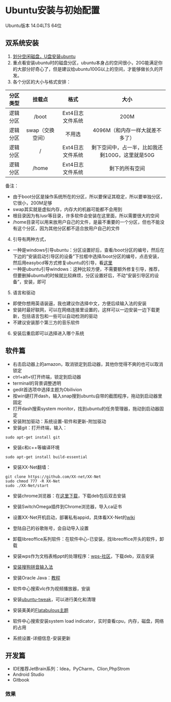 # Ubuntu安装与初始配置

Ubuntu版本 14.04LTS 64位

## 双系统安装

1. [划分空闲磁盘，U盘安装ubuntu](http://jingyan.baidu.com/article/60ccbceb18624464cab197ea.html)
2. 重点看安装ubuntu时的磁盘分区，ubuntu本身占的空间很小，20G能满足你的大部分好奇心了，但是建议给ubuntu100G以上的空间，才能够做长久的开发。
3. 各个分区的大小与格式安排：

|分区类型|挂载点|格式|大小|
| :-:| :-:  | :-:  | :-:  |
|逻辑分区|/boot|Ext4日志文件系统|200M|
|逻辑分区|swap（交换空间）|不用选|4096M（和内存一样大就差不多了）|
|逻辑分区|/|Ext4日志文件系统|剩下空间中，占一半，比如我还剩100G，这里就是50G|
|逻辑分区|/home|Ext4日志文件系统|剩下的所有空间|

备注：
- 由于boot分区是操作系统所在的分区，所以要保证其稳定，所以要单独分区，它很小，200M足够
- swap其实就是虚拟内存，内存大的机器可能都不会用到
- 根目录因为有/usr等目录，许多软件会安装在这里面，所以需要很大的空间
- /home目录可以用来放用户自己的文件，是最不重要的一个分区，但也不能没有这个分区，因为其他分区都不适合放用户自己的文件
4. 引导有两种方式，
- 一种是windows引导ubuntu：分区设置好后，查看/boot分区的编号，然后在下边的“安装启动引导区的设备”下拉框中选择/boot分区的编号，点击安装，然后用easybcd等方式修复ubuntu的引导，看[这里](http://blog.csdn.net/enter89/article/details/38414933)
- 一种是ubuntu引导windows：这种比较方便，不需要额外修复引导，推荐，但要删掉ubuntu的时候就比较麻烦，分区设置好后，不动“安装引导区的设备”，安装，即可
5. 语言和驱动
- 即使你想用英语装逼，我也建议你选择中文，方便后续输入法的安装
- 安装时最好联网，可以在网络连接里设置的，这样可以一边安装一边下载更新，包括语言包和一些可以自动检测的驱动
- 不建议安装那个第三方的音乐软件

6. 安装后重启即可以选择进入哪个系统

## 软件篇
- 右击启动器上的amazon，取消锁定到启动器，其他你觉得不爽的也可以取消锁定
- ctrl+alt+t打开终端，锁定到启动器
- terminal的背景调整透明
- gedit首选项中选择主题为Obilivion
- 按win键打开dash，输入snap搜到ubuntu自带的截图程序，拖动到启动器里固定
- 打开dash搜索system monitor，找到ubuntu的任务管理器，拖动到启动器固定 
- 安装附加驱动：系统设置-软件和更新-附加驱动
- 安装git：打开终端，输入：
```shell
sudo apt-get install git
```
- 安装c和c++等编译环境
```shell
sudo apt-get install build-essential 
```
- 安装XX-Net翻墙：
```shell
git clone https://github.com/XX-net/XX-Net
sudo chmod 777 -R XX-Net
sudo ./XX-Net/start
```
- 安装chrome浏览器：在[这里下载](https://www.google.com/chrome/browser/desktop/)，下载deb包后双击安装
- 安装SwitchOmega插件到Chrome浏览器，导入ca证书
- 设置XX-Net开机启动，部署私有appid，具体看XX-Net的[wiki](https://github.com/XX-net/XX-Net/wiki/%E4%B8%AD%E6%96%87%E6%96%87%E6%A1%A3)
- 登陆自己的谷歌账号，会自动导入设置


- 卸载libreoffice系列软件：在软件中心-已安装，找libreoffice开头的软件，卸载
- 安装wps作为文档表格ppt的处理程序：[wps-社区](http://wps-community.org/downloads)，下载deb，双击安装
- [安装搜狗拼音输入法](http://blog.csdn.net/tao_627/article/details/24119037)
- 安装Oracle Java：[教程](http://www.wikihow.com/Install-Oracle-Java-on-Ubuntu-Linux)
- 软件中心搜索vlc作为视频播放器，安装
- 安装[ubuntu-tweak](http://www.linuxidc.com/Linux/2014-04/100522.htm)，可以进行美化和清理
- 安装美美的[Flatabulous主题](http://www.xulukun.cn/flatabulous-ubuntu.html)
- 软件中心搜索安装system load indicator，实时查看cpu，内存，磁盘，网络的占用
- 系统设置-详细信息-安装更新

## 开发篇
- IDE推荐JetBrain系列：Idea，PyCharm，Clion,PhpStrom
- Android Studio
- Gitbook

### 效果
